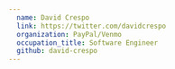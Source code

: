 ```yaml
---
  name: David Crespo
  link: https://twitter.com/davidcrespo
  organization: PayPal/Venmo
  occupation_title: Software Engineer
  github: david-crespo
---
```

